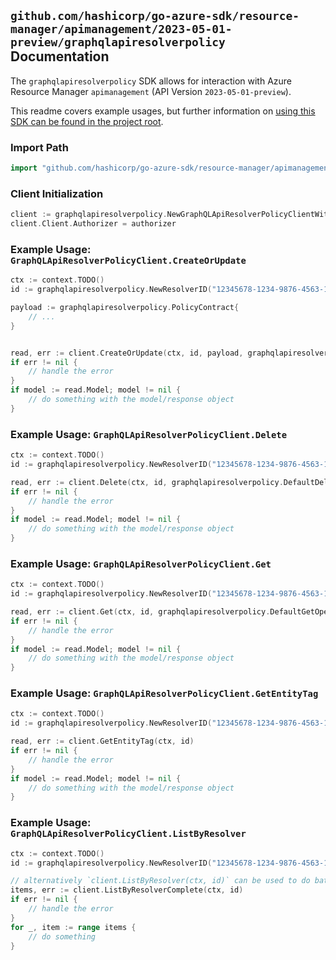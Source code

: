 
## `github.com/hashicorp/go-azure-sdk/resource-manager/apimanagement/2023-05-01-preview/graphqlapiresolverpolicy` Documentation

The `graphqlapiresolverpolicy` SDK allows for interaction with Azure Resource Manager `apimanagement` (API Version `2023-05-01-preview`).

This readme covers example usages, but further information on [using this SDK can be found in the project root](https://github.com/hashicorp/go-azure-sdk/tree/main/docs).

### Import Path

```go
import "github.com/hashicorp/go-azure-sdk/resource-manager/apimanagement/2023-05-01-preview/graphqlapiresolverpolicy"
```


### Client Initialization

```go
client := graphqlapiresolverpolicy.NewGraphQLApiResolverPolicyClientWithBaseURI("https://management.azure.com")
client.Client.Authorizer = authorizer
```


### Example Usage: `GraphQLApiResolverPolicyClient.CreateOrUpdate`

```go
ctx := context.TODO()
id := graphqlapiresolverpolicy.NewResolverID("12345678-1234-9876-4563-123456789012", "example-resource-group", "serviceName", "apiId", "resolverId")

payload := graphqlapiresolverpolicy.PolicyContract{
	// ...
}


read, err := client.CreateOrUpdate(ctx, id, payload, graphqlapiresolverpolicy.DefaultCreateOrUpdateOperationOptions())
if err != nil {
	// handle the error
}
if model := read.Model; model != nil {
	// do something with the model/response object
}
```


### Example Usage: `GraphQLApiResolverPolicyClient.Delete`

```go
ctx := context.TODO()
id := graphqlapiresolverpolicy.NewResolverID("12345678-1234-9876-4563-123456789012", "example-resource-group", "serviceName", "apiId", "resolverId")

read, err := client.Delete(ctx, id, graphqlapiresolverpolicy.DefaultDeleteOperationOptions())
if err != nil {
	// handle the error
}
if model := read.Model; model != nil {
	// do something with the model/response object
}
```


### Example Usage: `GraphQLApiResolverPolicyClient.Get`

```go
ctx := context.TODO()
id := graphqlapiresolverpolicy.NewResolverID("12345678-1234-9876-4563-123456789012", "example-resource-group", "serviceName", "apiId", "resolverId")

read, err := client.Get(ctx, id, graphqlapiresolverpolicy.DefaultGetOperationOptions())
if err != nil {
	// handle the error
}
if model := read.Model; model != nil {
	// do something with the model/response object
}
```


### Example Usage: `GraphQLApiResolverPolicyClient.GetEntityTag`

```go
ctx := context.TODO()
id := graphqlapiresolverpolicy.NewResolverID("12345678-1234-9876-4563-123456789012", "example-resource-group", "serviceName", "apiId", "resolverId")

read, err := client.GetEntityTag(ctx, id)
if err != nil {
	// handle the error
}
if model := read.Model; model != nil {
	// do something with the model/response object
}
```


### Example Usage: `GraphQLApiResolverPolicyClient.ListByResolver`

```go
ctx := context.TODO()
id := graphqlapiresolverpolicy.NewResolverID("12345678-1234-9876-4563-123456789012", "example-resource-group", "serviceName", "apiId", "resolverId")

// alternatively `client.ListByResolver(ctx, id)` can be used to do batched pagination
items, err := client.ListByResolverComplete(ctx, id)
if err != nil {
	// handle the error
}
for _, item := range items {
	// do something
}
```
